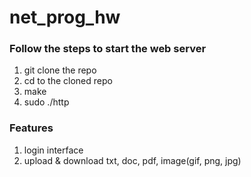 # net_prog_hw

### Follow the steps to start the web server
1. git clone the repo
2. cd to the cloned repo
3. make
4. sudo ./http

### Features
1. login interface
2. upload & download txt, doc, pdf, image(gif, png, jpg)

